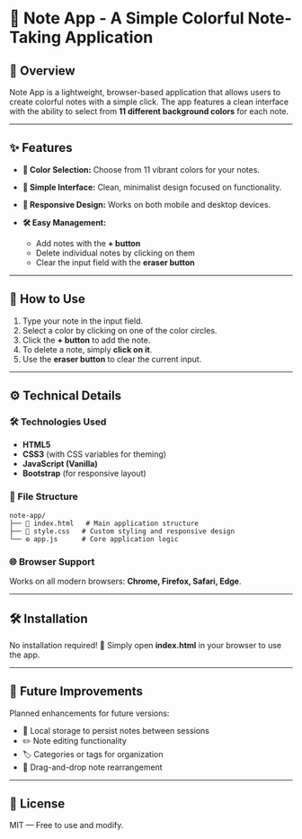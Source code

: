 # 📝 Note App - A Simple Colorful Note-Taking Application

## 📖 Overview

Note App is a lightweight, browser-based application that allows users to create colorful notes with a simple click. The app features a clean interface with the ability to select from **11 different background colors** for each note.

---

## ✨ Features

* **🎨 Color Selection:** Choose from 11 vibrant colors for your notes.
* **🧩 Simple Interface:** Clean, minimalist design focused on functionality.
* **📱 Responsive Design:** Works on both mobile and desktop devices.
* **🛠 Easy Management:**

  * Add notes with the **+ button**
  * Delete individual notes by clicking on them
  * Clear the input field with the **eraser button**

---

## 🚀 How to Use

1. Type your note in the input field.
2. Select a color by clicking on one of the color circles.
3. Click the **+ button** to add the note.
4. To delete a note, simply **click on it**.
5. Use the **eraser button** to clear the current input.

---

## ⚙️ Technical Details

### 🛠 Technologies Used

* **HTML5**
* **CSS3** (with CSS variables for theming)
* **JavaScript (Vanilla)**
* **Bootstrap** (for responsive layout)

### 📂 File Structure

```
note-app/
├── 📄 index.html   # Main application structure
├── 🎨 style.css   # Custom styling and responsive design
└── ⚙️ app.js      # Core application logic
```

### 🌐 Browser Support

Works on all modern browsers: **Chrome, Firefox, Safari, Edge**.

---

## 🛠 Installation

No installation required! 🎉
Simply open **index.html** in your browser to use the app.

---

## 🔮 Future Improvements

Planned enhancements for future versions:

* 💾 Local storage to persist notes between sessions
* ✏️ Note editing functionality
* 🏷 Categories or tags for organization
* 🔀 Drag-and-drop note rearrangement

---

## 📄 License

MIT — Free to use and modify.
